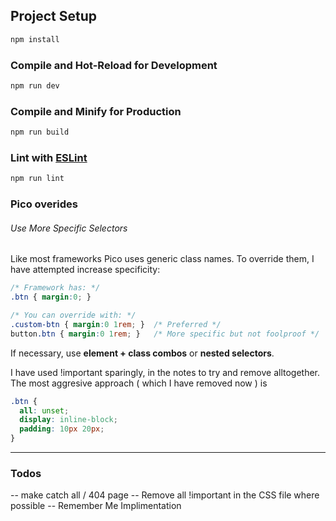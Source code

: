 ## Project Setup

```sh
npm install
```

### Compile and Hot-Reload for Development

```sh
npm run dev
```

### Compile and Minify for Production

```sh
npm run build
```

### Lint with [ESLint](https://eslint.org/)

```sh
npm run lint
```

### Pico overides 
###### Use More Specific Selectors
Like most frameworks Pico uses generic class names. To override them, I have attempted increase specificity:

```css
/* Framework has: */
.btn { margin:0; }

/* You can override with: */
.custom-btn { margin:0 1rem; }  /* Preferred */
button.btn { margin:0 1rem; }   /* More specific but not foolproof */
```
If necessary, use **element + class combos** or **nested selectors**.

I have used !important sparingly, in the notes to try and remove alltogether. The most aggresive approach ( which I have removed now ) is 

```css
.btn {
  all: unset;
  display: inline-block;
  padding: 10px 20px;
}
```

---

### Todos

-- make catch all / 404 page 
-- Remove all !important in the CSS file where possible
-- Remember Me Implimentation